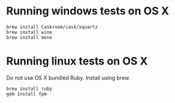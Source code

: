 # Running windows tests on OS X

```
brew install Caskroom/cask/xquartz
brew install wine
brew install mono
```

# Running linux tests on OS X
Do not use OS X bundled Ruby. Install using brew.

```
brew install ruby
gem install fpm
```